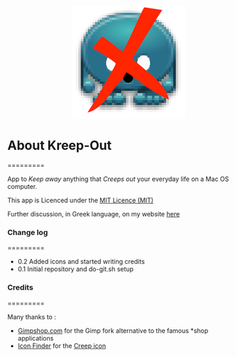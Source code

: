 <dl>
<dd><p align="center"><img src="https://raw.githubusercontent.com/Somnius/Kreep-Out/master/resources/icon2.png" border="0" alt="Kreep-Out Logo"></p></dd>
</dl>

# About Kreep-Out
=========

App to _Keep away_ anything that _Creeps out_ your everyday life on a Mac OS computer.

This app is Licenced under the [MIT Licence (MIT)](https://github.com/Somnius/Kreep-Out/blob/master/LICENSE)

Further discussion, in Greek language, on my website [here](#)


### Change log
=========

- 0.2 Added icons and started writing credits
- 0.1 Initial repository and do-git.sh setup


### Credits
=========

Many thanks to :

- [Gimpshop.com](http://www.gimpshop.com/) for the Gimp fork alternative to the famous *shop applications
- [Icon Finder](https://www.iconfinder.com/) for the [Creep icon](https://www.iconfinder.com/icons/48870/005_creep_icon)